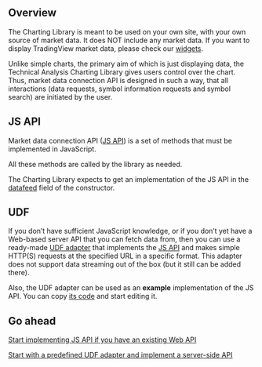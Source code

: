 ## Overview

The Charting Library is meant to be used on your own site, with your own source of market data. It does NOT include any market data. If you want to display TradingView market data, please check our [widgets](https://github.com/Abolfazl2647/Charts/blob/main/https://www.tradingview.com/widget/).

Unlike simple charts, the primary aim of which is just displaying data, the Technical Analysis Charting Library gives users control over the chart.
Thus, market data connection API is designed in such a way, that all interactions (data requests, symbol information requests and symbol search) are initiated by the user.

## JS API

Market data connection API ([JS API](https://github.com/Abolfazl2647/Charts/blob/main/JS-Api.md)) is a set of methods that must be implemented in JavaScript.

All these methods are called by the library as needed.

The Charting Library expects to get an implementation of the JS API in the [datafeed](https://github.com/Abolfazl2647/Charts/blob/main/Widget-Constructor.md#datafeed) field of the constructor.

## UDF

If you don’t have sufficient JavaScript knowledge, or if you don’t yet have a Web-based server API that you can fetch data from, then you can use a ready-made [UDF adapter](https://github.com/Abolfazl2647/Charts/blob/main/UDF.md) that implements the [JS API](https://github.com/Abolfazl2647/Charts/blob/main/JS-Api.md) and makes simple HTTP(S) requests at the specified URL in a specific format. This adapter does not support data streaming out of the box (but it still can be added there).

Also, the UDF adapter can be used as an **example** implementation of the JS API. You can copy [its code](https://github.com/Abolfazl2647/Charts/blob/main/https://github.com/tradingview/charting_library/tree/master/datafeeds/udf.md) and start editing it.

## Go ahead

[Start implementing JS API if you have an existing Web API](https://github.com/Abolfazl2647/Charts/blob/main/JS-Api.md)

[Start with a predefined UDF adapter and implement a server-side API](https://github.com/Abolfazl2647/Charts/blob/main/UDF.md)
